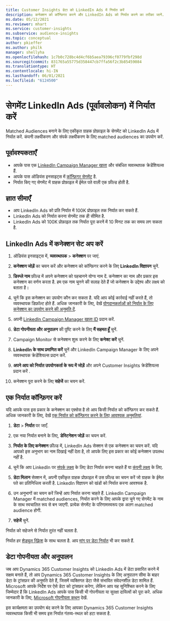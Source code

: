 ```yaml
---
title: Customer Insights डेटा को LinkedIn Ads में निर्यात करें
description: कनेक्शन को कॉन्फ़िगर करने और LinkedIn Ads को निर्यात करने का तरीका जानें.
ms.date: 05/12/2021
ms.reviewer: mhart
ms.service: customer-insights
ms.subservice: audience-insights
ms.topic: conceptual
author: pkieffer
ms.author: philk
manager: shellyha
ms.openlocfilehash: 1c7b0c728bc4d4cf6b5aea79396cf0779fbf298d
ms.sourcegitcommit: 831765a55775d358447cb7ffa56f2c3b85459084
ms.translationtype: HT
ms.contentlocale: hi-IN
ms.lasthandoff: 06/01/2021
ms.locfileid: "6124500"
---
```

# <a name="export-segments-to-linkedin-ads-preview"></a>सेगमेंट LinkedIn Ads (पूर्वावलोकन) में निर्यात करें

Matched Audiences बनाने के लिए एकीकृत ग्राहक प्रोफ़ाइल के सेगमेंट को LinkedIn Ads में निर्यात करें. कंपनी लक्ष्यीकरण और संपर्क लक्ष्यीकरण के लिए matched audiences का उपयोग करें.

## <a name="prerequisites"></a>पूर्वावश्यकताएँ

-   आपके पास एक [LinkedIn Campaign Manager खाता](https://business.linkedin.com/marketing-solutions/ads) और संबंधित व्यवस्थापक क्रेडेंशियल्स हैं.
-   आपके पास ऑडियंस इनसाइट्स में [कॉन्फ़िगर सेगमेंट](segments.md) है.
-   निर्यात किए गए सेगमेंट में ग्राहक प्रोफ़ाइल में ईमेल पते वाली एक फ़ील्ड होती है.

## <a name="known-limitations"></a>ज्ञात सीमाएँ

- आप LinkedIn Ads को प्रति निर्यात में 100K प्रोफ़ाइल तक निर्यात कर सकते हैं.
- LinkedIn Ads को निर्यात करना सेगमेंट तक ही सीमित है.
- LinkedIn Ads को 100K प्रोफ़ाइल तक निर्यात पूरा करनें में 10 मिनट तक का समय लग सकता है. 

## <a name="set-up-the-connection-to-linkedin-ads"></a>LinkedIn Ads में कनेक्शन सेट अप करें

1. ऑडियंस इनसाइट्स में, **व्यवस्थापक** > **कनेक्शन** पर जाएं.

1. **कनेक्शन जोड़ें** का चयन करें और कनेक्शन को कॉन्फ़िगर करने के लिए **LinkedIn विज्ञापन** चुनें.

1. **डिस्प्ले नाम** फ़ील्ड में अपने कनेक्शन को पहचानने योग्य नाम दें. कनेक्शन का नाम और प्रकार इस कनेक्शन का वर्णन करता है. हम एक नाम चुनने की सलाह देते हैं जो कनेक्शन के उद्देश्य और लक्ष्य को बताता है।

1. चुनें कि इस कनेक्शन का उपयोग कौन कर सकता है. यदि आप कोई कार्रवाई नहीं करते हैं, तो व्यवस्थापक डिफ़ॉल्ट होते हैं. अधिक जानकारी के लिए, देखें [योगदानकर्ताओं को निर्यात के लिए कनेक्शन का उपयोग करने की अनुमति दें](connections.md#allow-contributors-to-use-a-connection-for-exports).

1. अपनी [LinkedIn Campaign Manager खाता ID](https://www.linkedin.com/help/lms/answer/a424270) प्रदान करें.

1. **डेटा गोपनीयता और अनुपालन** की पुष्टि करने के लिए **मैं सहमत हूँ** चुनें.

1. Campaign Monitor से कनेक्शन शुरू करने के लिए **कनेक्ट करें** चुनें.

1. **LinkedIn के साथ प्रमाणित करें** चुनें और LinkedIn Campaign Manager के लिए अपने व्यवस्थापक क्रेडेंशियल्स प्रदान करें.

1. **अपने आप को निर्यात उपयोगकर्ता के रूप में जोड़ें** और अपने Customer Insights क्रेडेंशियल्स प्रदान करें .

1. कनेक्शन पूरा करने के लिए **सहेजें** का चयन करें.

## <a name="configure-an-export"></a>एक निर्यात कॉन्फ़िगर करें

यदि आपके पास इस प्रकार के कनेक्शन का एक्सेस है तो आप किसी निर्यात को कॉन्फ़िगर कर सकते हैं. अधिक जानकारी के लिए, देखें [एक निर्यात को कॉन्फ़िगर करने के लिए आवश्यक अनुमतियां](export-destinations.md#set-up-a-new-export).

1. **डेटा** > **निर्यात** पर जाएँ.

1. एक नया निर्यात बनाने के लिए, **डेस्टिनेशन जोड़ें** का चयन करें.

1. **निर्यात के लिए कनेक्शन** फ़ील्ड में, LinkedIn Ads सेक्शन से एक कनेक्शन का चयन करें. यदि आपको इस अनुभाग का नाम दिखाई नहीं देता है, तो आपके लिए इस प्रकार का कोई कनेक्शन उपलब्ध नहीं है.

1. चुनें कि आप LinkedIn पर [संपर्क लक्ष्य](https://business.linkedin.com/marketing-solutions/ad-targeting/contact-targeting) के लिए डेटा निर्यात करना चाहते हैं या [कंपनी लक्ष्य](https://business.linkedin.com/marketing-solutions/ad-targeting/account-targeting) के लिए. 

1. **डेटा मिलान** सेक्शन में, अपनी एकीकृत ग्राहक प्रोफ़ाइल में उस फ़ील्ड का चयन करें जो ग्राहक के ईमेल पते का प्रतिनिधित्व करती है. LinkedIn विज्ञापन को खंडों को निर्यात करना आवश्यक है.

1. उन अनुभागों का चयन करें जिन्हें आप निर्यात करना चाहते हैं. LinkedIn Campaign Manager में matched audiences, निर्यात करने के लिए आपके द्वारा चुने गए सेगमेंट के नाम के साथ स्वचालित रूप से बन जाएगी. प्रत्येक सेगमेंट के परिणामस्वरूप एक अलग matched audience होगी. 

1. **सहेजें** चुनें.

निर्यात को सहेजने से निर्यात तुरंत नहीं चलता है.

निर्यात हर [शेड्यूल रिफ़्रेश](system.md#schedule-tab) के साथ चलता है. आप [मांग पर डेटा निर्यात](export-destinations.md#run-exports-on-demand) भी कर सकते हैं. 


## <a name="data-privacy-and-compliance"></a>डेटा गोपनीयता और अनुपालन

जब आप Dynamics 365 Customer Insights को LinkedIn Ads में डेटा प्रसारित करने में सक्षम बनाते हैं, तो आप Dynamics 365 Customer Insights के लिए अनुपालन सीमा के बाहर डेटा के ट्रांसफ़र की अनुमति देते हैं, जिसमें व्यक्तिगत डेटा जैसे संभावित संवेदनशील डेटा शामिल हैं. Microsoft आपके निर्देश पर ऐसे डेटा को ट्रांसफ़र करेगा, लेकिन आप यह सुनिश्चित करने के लिए जिम्मेदार हैं कि LinkedIn Ads आपके पास किसी भी गोपनीयता या सुरक्षा दायित्वों को पूरा करे. अधिक जानकारी के लिए, [Microsoft गोपनीयता कथन](https://go.microsoft.com/fwlink/?linkid=396732) देखें.

इस कार्यक्षमता का उपयोग बंद करने के लिए आपका Dynamics 365 Customer Insights व्यवस्थापक किसी भी समय इस निर्यात गंतव्य-स्थल को हटा सकता है.
